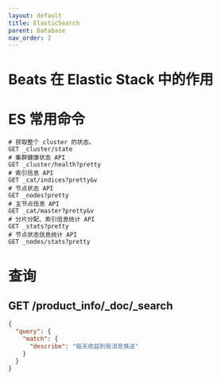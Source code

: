 ```yaml
---
layout: default
title: ElasticSearch
parent: Database
nav_order: 2
---
```


# Beats 在 Elastic Stack 中的作用

# ES 常用命令

```shell
# 获取整个 cluster 的状态。
GET _cluster/state
# 集群健康状态 API
GET _cluster/health?pretty
# 索引信息 API
GET _cat/indices?pretty&v
# 节点状态 API
GET _nodes?pretty
# 主节点信息 API
GET _cat/master?pretty&v
# 分片分配、索引信息统计 API
GET _stats?pretty
# 节点状态信息统计 API
GET _nodes/stats?pretty

```

# 查询


##  GET /product_info/_doc/_search

```json
{
  "query": {
    "match": {
      "describe": "每天收益到账消息推送"
    }
  }
}
```